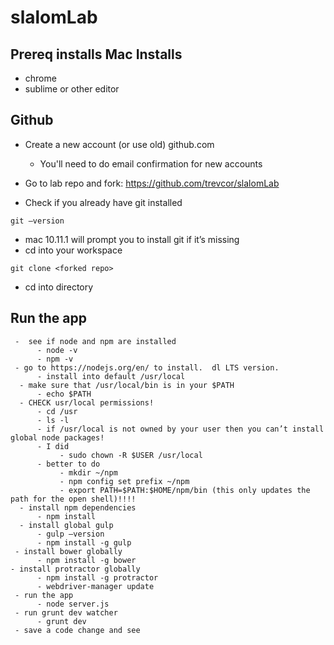 # slalomLab


## Prereq installs Mac Installs

* chrome
* sublime or other editor

## Github

* Create a new account (or use old) github.com
  * You'll need to do email confirmation for new accounts
* Go to lab repo and fork: https://github.com/trevcor/slalomLab

* Check if you already have git installed

```
git —version
```

   * mac 10.11.1 will prompt you to install git if it’s missing
* cd into your workspace

```
git clone <forked repo>
````

* cd into directory

## Run the app

     -  see if node and npm are installed
          - node -v
          - npm -v
     - go to https://nodejs.org/en/ to install.  dl LTS version.
          - install into default /usr/local
      - make sure that /usr/local/bin is in your $PATH
          - echo $PATH
      - CHECK usr/local permissions!
          - cd /usr
          - ls -l
          - if /usr/local is not owned by your user then you can’t install global node packages!
          - I did
               - sudo chown -R $USER /usr/local
          - better to do
               - mkdir ~/npm
               - npm config set prefix ~/npm
               - export PATH=$PATH:$HOME/npm/bin (this only updates the path for the open shell)!!!!
      - install npm dependencies
          - npm install
      - install global gulp
          - gulp —version
          - npm install -g gulp
     - install bower globally
          - npm install -g bower
    - install protractor globally
          - npm install -g protractor
          - webdriver-manager update
     - run the app
          - node server.js
     - run grunt dev watcher
          - grunt dev
     - save a code change and see


